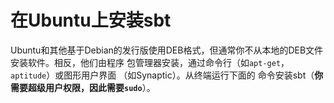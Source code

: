 在Ubuntu上安装sbt
===================================================================================
Ubuntu和其他基于Debian的发行版使用DEB格式，但通常你不从本地的DEB文件安装软件。相反，他们由程序
包管理器安装，通过命令行（如`apt-get`，`aptitude`）或图形用户界面 （如Synaptic）。从终端运行下面的
命令安装sbt（**你需要超级用户权限，因此需要`sudo`**）。